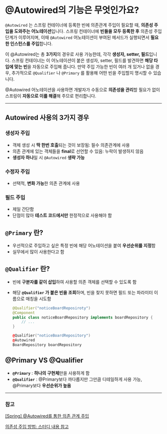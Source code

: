 # @Autowired의 기능은 무엇인가요?

`@Autowired` 는 스프링 컨테이너에 등록한 빈에 의존관계 주입이 필요할 때, **의존성 주입을 도와주는 어노테이션**입니다. 스프링 컨테이너에 **빈들을 모두 등록한 후** 의존성 주입 단계가 이루어지며, 이때 `@Autowired` 어노테이션이 부여된 메서드가 실행되면서 **필요한 인스턴스를 주입**합니다.

이 @Autowired는 총 **3가지**의 경우로 사용 가능한데, 각각 **생성자, setter, 필드**입니다. 스프링 컨테이너는 이 어노테이션이 붙은 생성자, setter, 필드를 발견하면 **해당 타입에 맞는 빈**을 자동으로 주입해 줍니다. 만약 주입 가능한 빈이 여러 개 있거나 없을 경우, 추가적으로 `@Qualifier` 나 `@Primary` 를 활용해 어떤 빈을 주입할지 명시할 수 있습니다.

@Autowired 어노테이션을 사용하면 개발자가 수동으로 **의존성을 관리**할 필요가 없이 스프링이 **자동으로 이를 해결**해 주므로 편리합니다.

---

## Autowired 사용의 3가지 경우

### 생성자 주입

- 객체 생성 시 **딱 한번 호출**되는 것이 보장됨: 필수 의존관계에 사용
- 의존 관계에 있는 객체들을 **final**로 선언할 수 있음: 누락이 발생하지 않음
- **생성자 하나**일 시 `@Autowired` **생략 가능**

### 수정자 주입

- 선택적, **변화 가능**한 의존 관계에 사용

### 필드 주입

- 제일 간단함
- 단점이 많아 **테스트 코드에서만** 한정적으로 사용해야 함



## `@Primary` 란?

- 우선적으로 주입하고 싶은 특정 빈에 해당 어노테이션을 붙여 **우선순위를 지정**함
- 실무에서 많이 사용한다고 함

## `@Qualifier` 란?

- 빈에 **구분자를 같이 삽입**하여 사용할 의존 객체를 선택할 수 있도록 함
- 해당 **`@Qualifier` 가 붙은 빈을 조회**하며, 빈을 찾지 못하면 필드 또는 파라미터 이름으로 매칭을 시도함
    
    ```java
    @Qualifier("noticeBoardReposiroty")
    @Component
    public class noticeBoardRepository implements boardRepository {
    	// ...
    }
    ```
    
    ```cpp
    @Qualifier("noticeBoardRepository")
    @Autowired
    BoardRepository boardRepository
    ```
    

## @Primary VS @Qualifier

- **`@Primary`** : **하나의 구현체**만을 사용하게 함
- **`@Qualifier`** : @Primary보다 까다롭지만 그만큼 디테일하게 사용 가능, @Primary보다 **우선순위가 높음**

---

### 참고

[[Spring] @Autowired를 통한 의존 관계 주입](https://m42-orion.tistory.com/100)

[의존성 주입 방법: 스터디 내용 참고](https://github.com/YJ-ComputerScience-Study/CS-Study/blob/main/%EC%9E%90%EB%B0%94(Java)/9.%20Spring/%EA%B0%80%EC%9E%A5%20%EB%A7%8E%EC%9D%B4%20%EC%82%AC%EC%9A%A9%EB%90%98%EB%8A%94%20%EC%9D%98%EC%A1%B4%EC%84%B1%20%EC%A3%BC%EC%9E%85%20%EB%B0%A9%EB%B2%95%EC%9D%80%20%EB%AC%B4%EC%97%87%EC%9D%B8%EA%B0%80%EC%9A%94.md)